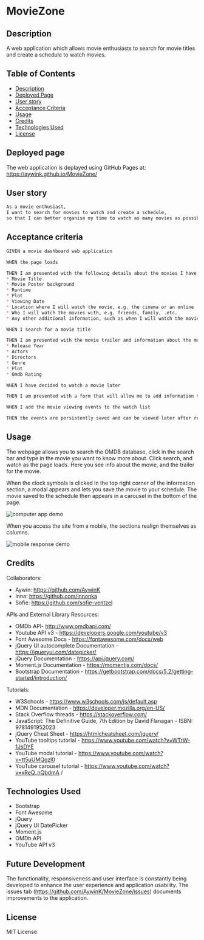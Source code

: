 # MovieZone

## Description
A web application which allows movie enthusiasts to search for movie titles and create a schedule to watch movies.

## Table of Contents

* [Description](#Description)
* [Deployed Page](#Deployed-Page)
* [User story](#User-Story)
* [Acceptance Criteria](#Acceptance-Criteria)
* [Usage](#Usage)
* [Credits](#Credits)
* [Technologies Used](#Technologies-Used)
* [License](#License)


## Deployed page
The web application is deplayed using GitHub Pages at: https://aywink.github.io/MovieZone/

## User story
```markdown
As a movie enthusiast,
I want to search for movies to watch and create a schedule,
so that I can better organise my time to watch as many movies as possible!
```

## Acceptance criteria
```markdown
GIVEN a movie dashboard web application

WHEN the page loads

THEN I am presented with the following details about the movies I have decided to watch later with a polished and responsive UI:
* Movie Title
* Movie Poster background
* Runtime
* Plot
* Viewing Date
* Location where I will watch the movie, e.g. the cinema or an online  streaming site link
* Who I will watch the movies with, e.g. friends, family, .etc.
* Any other additional information, such as when I will watch the movie

WHEN I search for a movie title

THEN I am presented with the movie trailer and information about the movie i.e.:
* Release Year
* Actors
* Directors
* Genre
* Plot
* Omdb Rating

WHEN I have decided to watch a movie later

THEN I am presented with a form that will allow me to add information to organise a movie viewing event

WHEN I add the movie viewing events to the watch list

THEN the events are persistently saved and can be viewed later after reopening/reloading the web application
```

## Usage 
The webpage allows you to search the OMDB database, click in the search bar and type in the movie you want to know more about. Click search, and watch as the page loads. Here you see info about the movie, and the trailer for the movie.

When the clock symbols is clicked in the top right corner of the information section, a modal appears and lets you save the movie to your schedule.
The movie saved to the schedule then appears in a carousel in the bottom of the page.

![computer app demo](assets/gif/chrome_STbkM3AxFm.gif)

When you access the site from a mobile, the sections realign themselves as columns.

![mobile response demo](assets/gif/chrome_ihcn4sLnBc.gif)

## Credits
Collaborators:
- Aywin: https://github.com/AywinK
- Inna:  https://github.com/innonka
- Sofie: https://github.com/sofie-ventzel

APIs and External Library Resources: 
- OMDb API- http://www.omdbapi.com/ 
- Youtube API v3 - https://developers.google.com/youtube/v3
- Font Awesome Docs - https://fontawesome.com/docs/web
- jQuery UI autocomplete Documentation - https://jqueryui.com/datepicker/
- jQuery Documentation - https://api.jquery.com/
- Moment.js Documentation - https://momentjs.com/docs/
- Bootstrap Documentation - https://getbootstrap.com/docs/5.2/getting-started/introduction/

Tutorials:
- W3Schools - https://www.w3schools.com/js/default.asp
- MDN Documentation - https://developer.mozilla.org/en-US/
- Stack Overflow threads - https://stackoverflow.com/
- JavaScript: The Definitive Guide, 7th Edition by David Flanagan - ISBN: 9781491952023
- jQuery Cheat Sheet - https://htmlcheatsheet.com/jquery/
- YouTube tooltips tutorial - https://www.youtube.com/watch?v=WTrW-1JsDYE
- YouTube modal tutorial - https://www.youtube.com/watch?v=tt5uUMQgzl0
- YouTube carousel tutorial - https://www.youtube.com/watch?v=xReQ_nQbdmA
/

## Technologies Used
- Bootstrap
- Font Awesome
- jQuery
- jQuery UI DatePicker
- Moment.js
- OMDb API
- YouTube API v3

## Future Development
The functionality, responsiveness and user interface is constantly being developed to enhance the user experience and application usability. The issues tab (https://github.com/AywinK/MovieZone/issues) documents improvements to the application. 

## License
MIT License
